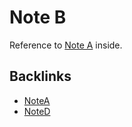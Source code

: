 # Note B

Reference to [Note A](NoteA.md#hoge) inside.

## Backlinks

- [NoteA](NoteA.md)
- [NoteD](NoteD.md)
